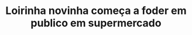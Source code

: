 ---
layout: post
title: Loirinha novinha começa a foder em publico em supermercado
thumb: loirinha-novinha-comeca-a-foder-em-publico-em-supermercado
duration: "06:30"
permalink: /:title
video: https://www.xvideos.com/embedframe/60187785
categories: anal, cumshot, outdoor, public, supermarket, lucy-cat
---